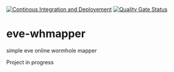 [![Continous Integration and Deployement](https://github.com/pfh59/eve-whmapper/actions/workflows/ci-cd.yaml/badge.svg)](https://github.com/pfh59/eve-whmapper/actions/workflows/ci-cd.yaml)	[![Quality Gate Status](https://sonarcloud.io/api/project_badges/measure?project=pfh59_eve-whmapper&metric=alert_status)](https://sonarcloud.io/summary/new_code?id=pfh59_eve-whmapper)

# eve-whmapper
simple eve online wormhole mapper

Project in progress

